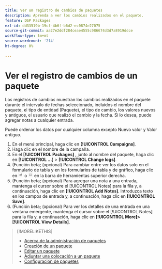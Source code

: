 ```yaml
---
title: Ver un registro de cambios de paquetes
description: Aprenda a ver los cambios realizados en el paquete.
feature: DSP Packages
exl-id: dd33519b-19cf-4b6f-b6d2-ec0874e27075
source-git-commit: aa27e2ddf284ceae4555c986674d3d7a8919ddce
workflow-type: tm+mt
source-wordcount: '214'
ht-degree: 0%

---
```


# Ver el registro de cambios de un paquete

Los registros de cambios muestran los cambios realizados en el paquete durante el intervalo de fechas seleccionado, incluidos el nombre del paquete, el tipo de entidad (Paquete), el tipo de cambio, los valores nuevos y antiguos, el usuario que realizó el cambio y la fecha. Si lo desea, puede agregar notas a cualquier entrada.

Puede ordenar los datos por cualquier columna excepto Nuevo valor y Valor antiguo.

1. En el menú principal, haga clic en **[!UICONTROL Campaigns]**.
1. Haga clic en el nombre de la campaña.
1. En el **[!UICONTROL Packages]** , junto al nombre del paquete, haga clic en  **[!UICONTROL ...]** > **[!UICONTROL Change logs]**.
1. (Función beta; (opcional) Para cambiar entre ver los datos solo en el formulario de tabla y en los formularios de tabla y de gráfico, haga clic en ![Visualización de tabla y gráfico](/help/dsp/assets/table-plus-chart-view.png "Visualización de tabla y gráfico") o ![Vista de tabla](/help/dsp/assets/table-view.png "Vista de tabla") en la barra de herramientas superior derecha.
1. (Función beta; (opcional) Para agregar una nota a una entrada, mantenga el cursor sobre el [!UICONTROL Notes] para la fila y, a continuación, haga clic en **[!UICONTROL Add Notes]**. Introduzca texto en los campos de entrada y, a continuación, haga clic en **[!UICONTROL Save]**.
1. (Función beta; (opcional) Para ver los detalles de una entrada en una ventana emergente, mantenga el cursor sobre el [!UICONTROL Notes] para la fila y, a continuación, haga clic en **[!UICONTROL More]>[!UICONTROL View Details]**.

>[!MORELIKETHIS]
>
>* [Acerca de la administración de paquetes](package-about.md)
>* [Creación de un paquete](package-create.md)
>* [Editar un paquete](package-edit.md)
>* [Adjuntar una colocación a un paquete](package-attach-placement.md)
>* [Configuración de paquetes](package-settings.md)

